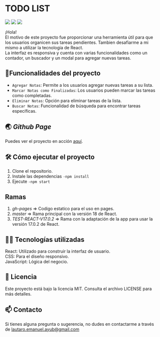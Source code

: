 
<h1>TODO LIST</h1>
<p aling=center>
  <img src="https://img.shields.io/badge/license-MIT-blue">
<img src="https://img.shields.io/badge/React_Version-18,_17.0.2-blue">
<img src="https://img.shields.io/badge/STATUS-STABLE-green">
  <p/>
¡Hola!<br>
El motivo de este proyecto fue proporcionar una herramienta útil para que los usuarios organicen sus tareas pendientes. Tambien desafiarme a mi mismo a utilizar la tecnologia de React.<br> 
La interfaz es responsiva y cuenta con varias funcionalidades como un contador, un buscador y un modal para agregar nuevas tareas.

## :hammer:Funcionalidades del proyecto

- `Agregar Notas`: Permite a los usuarios agregar nuevas tareas a su lista.
- `Marcar Notas como Finalizadas`: Los usuarios pueden marcar las tareas como completadas.
- `Eliminar Notas`: Opción para eliminar tareas de la lista.
- `Buscar Notas`: Funcionalidad de búsqueda para encontrar tareas específicas.

## 🌏 *Github Page*
Puedes ver el proyecto en acción <a href="https://lautaroayub.github.io/TODO-LIST--React-/">aquí</a>.


## 🛠️ **Cómo ejecutar el proyecto**


1. Clone el repositorio.
2. Instale las dependencias ```-npm install``` 
3. Ejecute ```-npm start```

## **Ramas**

1. *gh-pages* => Codigo estatico para el uso en pages.
2. *master* => Rama principal con la versión 18 de React.
3. *TEST-REACT-V17.0.2* => Rama con la adaptación de la app para usar la versión 17.0.2 de React.

## 👨‍💻 Tecnologías utilizadas
React: Utilizado para construir la interfaz de usuario.<br>
CSS: Para el diseño responsivo.<br>
JavaScript: Lógica del negocio.

## 📄 Licencia
Este proyecto está bajo la licencia MIT. Consulta el archivo LICENSE para más detalles.

## 📫 **Contacto**
Si tienes alguna pregunta o sugerencia, no dudes en contactarme a través de <a href="mailto:lautaro.emanuel.ayub@gmail.com">lautaro.emanuel.ayub@gmail.com</a>
